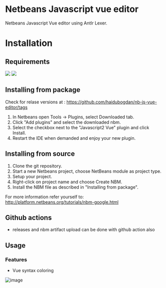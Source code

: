 # Netbeans Javascript vue editor

Netbeans Javascript Vue editor using Antlr Lexer.

Installation
============

## Requirements
[![](https://img.shields.io/badge/Version-2.0+-green)]() [![](https://img.shields.io/badge/Netbeans-18+-green)]()

Installing from package
----------------------

Check for relase versions at : https://github.com/haidubogdan/nb-js-vue-editor/tags

1. In Netbeans open Tools -> Plugins, select Downloaded tab.
2. Click "Add plugins" and select the downloaded nbm.
3. Select the checkbox next to the "Javascript2 Vue" plugin and click Install.
4. Restart the IDE when demanded and enjoy your new plugin.

Installing from source
----------------------

1. Clone the git repository.
2. Start a new Netbeans project, choose NetBeans module as project type.
3. Setup your project.
4. Right-click on project name and choose Create NBM.
5. Install the NBM file as described in "Installing from package".

For more information refer yourself to: http://platform.netbeans.org/tutorials/nbm-google.html

## Github actions

- releases and nbm artifact upload can be done with github action also

## Usage

### Features

- Vue syntax coloring

![image](https://github.com/user-attachments/assets/e922ec2a-1c61-4b0e-b9e7-57ca8173bc87)


